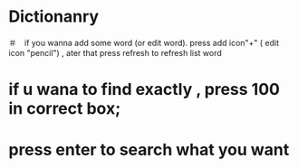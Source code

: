 # Dictionanry
＃　if you wanna add some word (or edit word). press add icon"+" ( edit icon "pencil") , ater that press refresh to refresh list word
# if u wana to find exactly , press 100 in correct box;
# press enter to search what you want
